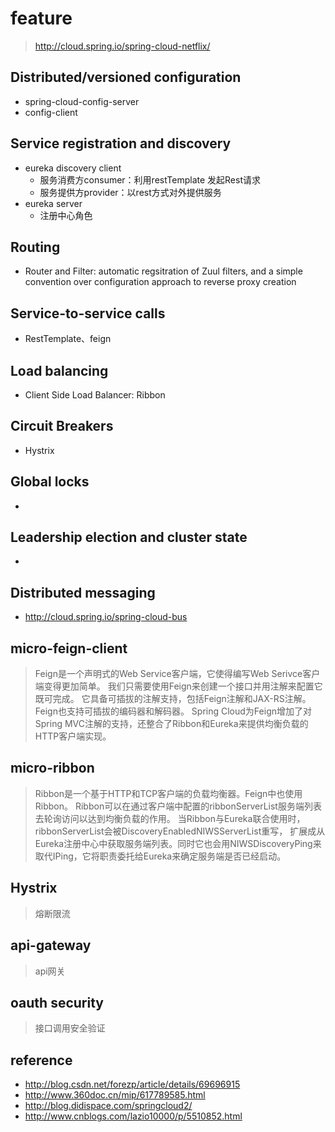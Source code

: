 # feature
> http://cloud.spring.io/spring-cloud-netflix/
> 

## Distributed/versioned configuration
* spring-cloud-config-server
* config-client

## Service registration and discovery
* eureka discovery client
    * 服务消费方consumer：利用restTemplate 发起Rest请求
    * 服务提供方provider：以rest方式对外提供服务
* eureka server
    * 注册中心角色

## Routing
* Router and Filter: automatic regsitration of Zuul filters, and a simple convention over configuration approach to reverse proxy creation

## Service-to-service calls
* RestTemplate、feign

## Load balancing
* Client Side Load Balancer: Ribbon

## Circuit Breakers
* Hystrix

## Global locks
* 

## Leadership election and cluster state
* 

## Distributed messaging
* http://cloud.spring.io/spring-cloud-bus


## micro-feign-client
> Feign是一个声明式的Web Service客户端，它使得编写Web Serivce客户端变得更加简单。
我们只需要使用Feign来创建一个接口并用注解来配置它既可完成。
它具备可插拔的注解支持，包括Feign注解和JAX-RS注解。
Feign也支持可插拔的编码器和解码器。
Spring Cloud为Feign增加了对Spring MVC注解的支持，还整合了Ribbon和Eureka来提供均衡负载的HTTP客户端实现。

## micro-ribbon
> Ribbon是一个基于HTTP和TCP客户端的负载均衡器。Feign中也使用Ribbon。
  Ribbon可以在通过客户端中配置的ribbonServerList服务端列表去轮询访问以达到均衡负载的作用。
  当Ribbon与Eureka联合使用时，ribbonServerList会被DiscoveryEnabledNIWSServerList重写，
  扩展成从Eureka注册中心中获取服务端列表。同时它也会用NIWSDiscoveryPing来取代IPing，它将职责委托给Eureka来确定服务端是否已经启动。

## Hystrix
> 熔断限流

## api-gateway
> api网关

## oauth security
> 接口调用安全验证

## reference
* http://blog.csdn.net/forezp/article/details/69696915
* http://www.360doc.cn/mip/617789585.html
* http://blog.didispace.com/springcloud2/
* http://www.cnblogs.com/lazio10000/p/5510852.html
